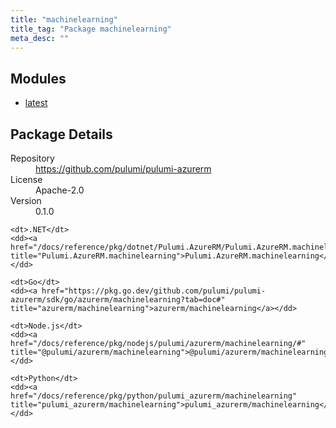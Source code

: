 ```yaml
---
title: "machinelearning"
title_tag: "Package machinelearning"
meta_desc: ""
---
```


<!-- WARNING: this file was generated by Pulumi Docs Generator. -->
<!-- Do not edit by hand unless you're certain you know what you are doing! -->



<h2 id="modules">Modules</h2>
<ul class="api">
    <li><a href="latest/" title="latest"><span class="symbol module"></span>latest</a></li>
</ul>

<h2 id="package-details">Package Details</h2>
<dl class="package-details">
	<dt>Repository</dt>
	<dd><a href="https://github.com/pulumi/pulumi-azurerm">https://github.com/pulumi/pulumi-azurerm</a></dd>
	<dt>License</dt>
	<dd>Apache-2.0</dd>
	<dt>Version</dt>
	<dd>0.1.0</dd>
</dl>



<dl class="tabular">

    <dt>.NET</dt>
    <dd><a href="/docs/reference/pkg/dotnet/Pulumi.AzureRM/Pulumi.AzureRM.machinelearning.html" title="Pulumi.AzureRM.machinelearning">Pulumi.AzureRM.machinelearning</a></dd>

    <dt>Go</dt>
    <dd><a href="https://pkg.go.dev/github.com/pulumi/pulumi-azurerm/sdk/go/azurerm/machinelearning?tab=doc#" title="azurerm/machinelearning">azurerm/machinelearning</a></dd>

    <dt>Node.js</dt>
    <dd><a href="/docs/reference/pkg/nodejs/pulumi/azurerm/machinelearning/#" title="@pulumi/azurerm/machinelearning">@pulumi/azurerm/machinelearning</a></dd>

    <dt>Python</dt>
    <dd><a href="/docs/reference/pkg/python/pulumi_azurerm/machinelearning" title="pulumi_azurerm/machinelearning">pulumi_azurerm/machinelearning</a></dd>

</dl>

